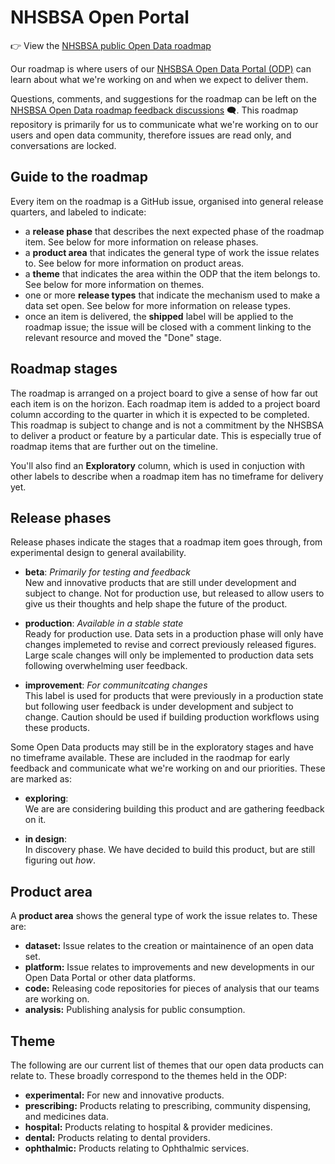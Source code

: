 # NHSBSA Open Portal

👉 View the [NHSBSA public Open Data roadmap](https://github.com/orgs/nhsbsa-data-analytics/projects/2/views/1)

Our roadmap  is where users of our [NHSBSA Open Data Portal (ODP)](https://opendata.nhsbsa.net/) can learn about what we're working on and when we expect to deliver them.

Questions, comments, and suggestions for the roadmap can be left on the [NHSBSA Open Data roadmap feedback discussions](https://github.com/nhsbsa-data-analytics/open-data-roadmap/discussions) 🗨️. This roadmap repository is primarily for us to communicate what we're working on to our users and open data community, therefore issues are read only, and conversations are locked.

## Guide to the roadmap

Every item on the roadmap is a GitHub issue, organised into general release quarters, and labeled to indicate:

* a **release phase** that describes the next expected phase of the roadmap item. See below for more information on release phases.
* a **product area** that indicates the general type of work the issue relates to. See below for more information on product areas.
* a **theme** that indicates the area within the ODP that the item belongs to. See below for more information on themes.
* one or more **release types** that indicate the mechanism used to make a data set open. See below for more information on release types.
* once an item is delivered, the **shipped** label will be applied to the roadmap issue; the issue will be closed with a comment linking to the relevant resource and moved the "Done" stage.

## Roadmap stages

The roadmap is arranged on a project board to give a sense of how far out each item is on the horizon. Each roadmap item is added to a project board column according to the quarter in which it is expected to be completed. This roadmap is subject to change and is not a commitment by the NHSBSA to deliver a product or feature by a particular date. This is especially true of roadmap items that are further out on the timeline.

You'll also find an **Exploratory** column, which is used in conjuction with other labels to describe when a roadmap item has no timeframe for delivery yet.

## Release phases

Release phases indicate the stages that a roadmap item goes through, from experimental design to general availability.

* **beta**: *Primarily for testing and feedback*\
New and innovative products that are still under development and subject to change. Not for production use, but released to allow users to give us their thoughts and help shape the future of the product.

* **production**: *Available in a stable state*\
Ready for production use. Data sets in a production phase will only have changes implemeted to revise and correct previously released figures. Large scale changes will only be implemented to production data sets following overwhelming user feedback.

* **improvement**: *For communitcating changes*\
This label is used for products that were previously in a production state but following user feedback is under development and subject to change. Caution should be used if building production workflows using these products.

Some Open Data products may still be in the exploratory stages and have no timeframe available. These are included in the raodmap for early feedback and communicate what we're working on and our priorities. These are marked as:

* **exploring**:\
We are are considering building this product and are gathering feedback on it.

* **in design**:\
In discovery phase. We have decided to build this product, but are still figuring out *how*.

## Product area

A **product area** shows the general type of work the issue relates to. These are:

* **dataset:** Issue relates to the creation or maintainence of an open data set.
* **platform:** Issue relates to improvements and new developments in our Open Data Portal or other data platforms.
* **code:** Releasing code repositories for pieces of analysis that our teams are working on.
* **analysis:** Publishing analysis for public consumption.

## Theme

The following are our current list of themes that our open data products can relate to. These broadly correspond to the themes held in the ODP:

* **experimental:** For new and innovative products.
* **prescribing:** Products relating to prescribing, community dispensing, and medicines data.
* **hospital:** Products relating to hospital & provider medicines.
* **dental:** Products relating to dental providers.
* **ophthalmic:** Products relating to Ophthalmic services. 
